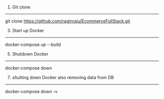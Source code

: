 1. Git clone
----------------------------------------------------------------
   git clone https://github.com/raginraju/EcommerceFullStack.git

3. Start up Docker
----------------------------------------------------------------
   docker-compose up --build

5. Shutdown Docker
----------------------------------------------------------------
   docker-compose down

7. shutting down Docker also removing data from DB
----------------------------------------------------------------
   docker-compose down -v

   
